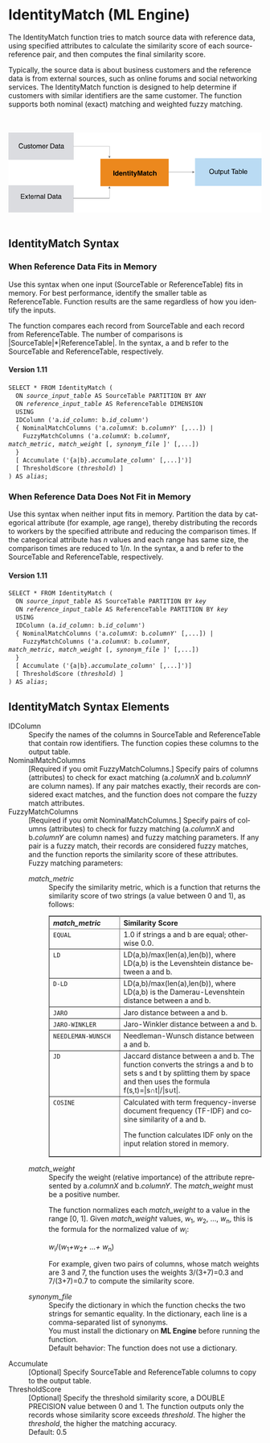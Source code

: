 <div class="nested0" aria-labelledby="ariaid-title1" topicindex="1" topicid="hex1507839349965" id="hex1507839349965"><h1 class="title topictitle1" id="ariaid-title1">IdentityMatch (ML Engine)</h1><div class="body conbody">
<p class="p">The IdentityMatch function tries to match source data with reference data,
			using specified attributes to calculate the similarity score of each source-reference
			pair, and then computes the final similarity score.</p>
<p class="p">Typically, the source data is about business customers and the reference data is from external sources, such as online forums and social networking services. The IdentityMatch function is designed to help determine if customers with similar identifiers are the same customer. The function supports both nominal (exact) matching and weighted fuzzy matching.</p><div class="fig fignone" id="hex1507839349965__fig_enc_rlr_pw"><div class="caption"></div><br clear="none"></br><img class="image" id="hex1507839349965__image_dhl_rlr_pw" src="kak1466005962542.svg" alt="How Machine Learning Engine function IdentityMatch works"></img><br clear="none"></br></div></div><div class="topic concept nested1" aria-labelledby="ariaid-title2" topicindex="2" topicid="ggr1466004899391" xml:lang="en-us" lang="en-us" id="ggr1466004899391">
<h2 class="title topictitle2" id="ariaid-title2">IdentityMatch Syntax</h2><div class="topic reference nested2" aria-labelledby="ariaid-title3" topicindex="3" topicid="bak1507839408905" xml:lang="en-us" lang="en-us" id="bak1507839408905">
<h3 class="title topictitle3" id="ariaid-title3">When Reference Data Fits in Memory</h3><div class="body refbody"><div class="section" id="bak1507839408905__section_N1002E_N10022_N10001">
<p class="p">Use this syntax when one input (SourceTable or ReferenceTable) fits in memory. For best performance, identify the smaller table as ReferenceTable. Function results are the same regardless of how you identify the inputs.</p>
<p class="p">The function compares each record from SourceTable and each record from ReferenceTable. The number of comparisons is |SourceTable|*|ReferenceTable|. In the syntax, a and b refer to the SourceTable and ReferenceTable, respectively.</p></div><div class="section" id="bak1507839408905__section_xxp_scj_4bb">
<h4 class="title sectiontitle">Version <span>1.11</span></h4><pre class="pre codeblock" xml:space="preserve"><code>SELECT * FROM IdentityMatch (
  ON <var class="keyword varname">source_input_table</var> AS SourceTable PARTITION BY ANY
  ON <var class="keyword varname">reference_input_table</var> AS ReferenceTable DIMENSION
  USING
  IDColumn ('a.<var class="keyword varname">id_column</var>: b.<var class="keyword varname">id_column</var>')
  { NominalMatchColumns ('a.<var class="keyword varname">columnX</var>: b.<var class="keyword varname">columnY</var>' [,...]) |
    FuzzyMatchColumns ('a.<var class="keyword varname">columnX</var>: b.<var class="keyword varname">columnY</var>, <var class="keyword varname">match_metric</var>, <var class="keyword varname">match_weight</var> [, <var class="keyword varname">synonym_file</var> ]' [,...])
  }
  [ Accumulate ('{a|b}.<var class="keyword varname">accumulate_column</var>' [,...]')]
  [ ThresholdScore (<var class="keyword varname">threshold</var>) ]
) AS <var class="keyword varname">alias</var>;</code></pre></div></div></div><div class="topic reference nested2" aria-labelledby="ariaid-title4" topicindex="4" topicid="ope1507839414916" xml:lang="en-us" lang="en-us" id="ope1507839414916">
<h3 class="title topictitle3" id="ariaid-title4">When Reference Data Does Not Fit in Memory</h3><div class="body refbody"><div class="section" id="ope1507839414916__section_N1000E_N1000C_N10001">
<p class="p">Use this syntax when neither input fits in memory. Partition the data by categorical attribute (for example, age range), thereby distributing the records to workers by the specified attribute and reducing the comparison times. If the categorical attribute has <var class="keyword varname">n</var> values and each range has same size, the comparison times are reduced to 1/<var class="keyword varname">n</var>. In the syntax, a and b refer to the SourceTable and ReferenceTable, respectively.</p></div><div class="section" id="ope1507839414916__section_s3n_vcj_4bb">
<h4 class="title sectiontitle">Version <span>1.11</span></h4><pre class="pre codeblock" xml:space="preserve"><code>SELECT * FROM IdentityMatch (
  ON <var class="keyword varname">source_input_table</var> AS SourceTable PARTITION BY <var class="keyword varname">key</var> 
  ON <var class="keyword varname">reference_input_table</var> AS ReferenceTable PARTITION BY <var class="keyword varname">key</var>
  USING
  IDColumn (a.<var class="keyword varname">id_column</var>: b.<var class="keyword varname">id_column</var>')
  { NominalMatchColumns ('a.<var class="keyword varname">columnX</var>: b.<var class="keyword varname">columnY</var>' [,...]) |
    FuzzyMatchColumns ('a.<var class="keyword varname">columnX</var>: b.<var class="keyword varname">columnY</var>, <var class="keyword varname">match_metric</var>, <var class="keyword varname">match_weight</var> [, <var class="keyword varname">synonym_file</var> ]' [,...])
  }
  [ Accumulate ('{a|b}.<var class="keyword varname">accumulate_column</var>' [,...]')]
  [ ThresholdScore (<var class="keyword varname">threshold</var>) ]
) AS <var class="keyword varname">alias</var>;</code></pre></div></div></div></div><div class="topic reference nested1" aria-labelledby="ariaid-title5" topicindex="5" topicid="aos1507839419073" xml:lang="en-us" lang="en-us" id="aos1507839419073">
<h2 class="title topictitle2" id="ariaid-title5">IdentityMatch Syntax Elements</h2><div class="body refbody"><div class="section" id="aos1507839419073__section_N10011_N1000E_N10001"><dl class="dl parml"><dt class="dt pt dlterm">IDColumn</dt><dd class="dd pd">Specify the names of the columns in SourceTable and ReferenceTable that contain row identifiers. The function copies these columns to the output table.</dd><dt class="dt pt dlterm">NominalMatchColumns</dt><dd class="dd pd">[Required if you omit FuzzyMatchColumns.] Specify pairs of columns (attributes) to check for exact matching (a.<var class="keyword varname">columnX</var> and b.<var class="keyword varname">columnY</var> are column names). If any pair matches exactly, their records are considered exact matches, and the function does not compare the fuzzy match attributes.</dd><dt class="dt pt dlterm">FuzzyMatchColumns</dt><dd class="dd pd">[Required if you omit NominalMatchColumns.] Specify pairs of columns (attributes) to check for fuzzy matching (a.<var class="keyword varname">columnX</var> and b.<var class="keyword varname">columnY</var> are column names) and fuzzy matching parameters. If any pair is a fuzzy match, their records are considered fuzzy matches, and the function reports the similarity score of these attributes.<div class="p">Fuzzy matching parameters:<dl class="dl parml"><dt class="dt pt dlterm"><var class="keyword varname">match_metric</var></dt><dd class="dd pd">Specify the similarity metric, which is a function that returns the similarity score of two strings (a value between 0 and 1), as follows:
<div class="tablenoborder"><table cellpadding="4" cellspacing="0" summary="" id="aos1507839419073__table_wjk_xwf_5cb" class="table" frame="border" border="1" rules="all"><div class="caption"></div><colgroup span="1"><col style="width:33.33333333333333%" span="1"></col><col style="width:66.66666666666666%" span="1"></col></colgroup><thead class="thead" style="text-align:left;"><tr class="row"><th class="entry cellrowborder" style="vertical-align:top;" id="d22811e282" rowspan="1" colspan="1"><var class="keyword varname">match_metric</var></th><th class="entry cellrowborder" style="vertical-align:top;" id="d22811e285" rowspan="1" colspan="1">Similarity Score</th></tr></thead><tbody class="tbody"><tr class="row"><td class="entry cellrowborder" style="vertical-align:top;" headers="d22811e282" rowspan="1" colspan="1"><code class="ph codeph">EQUAL</code></td><td class="entry cellrowborder" style="vertical-align:top;" headers="d22811e285" rowspan="1" colspan="1">1.0 if strings a and b are equal; otherwise 0.0.</td></tr><tr class="row"><td class="entry cellrowborder" style="vertical-align:top;" headers="d22811e282" rowspan="1" colspan="1"><code class="ph codeph">LD</code></td><td class="entry cellrowborder" style="vertical-align:top;" headers="d22811e285" rowspan="1" colspan="1">LD(a,b)/max(len(a),len(b)), where LD(a,b) is the Levenshtein distance between a and b.</td></tr><tr class="row"><td class="entry cellrowborder" style="vertical-align:top;" headers="d22811e282" rowspan="1" colspan="1"><code class="ph codeph">D-LD</code></td><td class="entry cellrowborder" style="vertical-align:top;" headers="d22811e285" rowspan="1" colspan="1">LD(a,b)/max(len(a),len(b)), where LD(a,b) is the Damerau-Levenshtein distance between a and b. </td></tr><tr class="row"><td class="entry cellrowborder" style="vertical-align:top;" headers="d22811e282" rowspan="1" colspan="1"><code class="ph codeph">JARO</code></td><td class="entry cellrowborder" style="vertical-align:top;" headers="d22811e285" rowspan="1" colspan="1">Jaro distance between a and b.</td></tr><tr class="row"><td class="entry cellrowborder" style="vertical-align:top;" headers="d22811e282" rowspan="1" colspan="1"><code class="ph codeph">JARO-WINKLER</code></td><td class="entry cellrowborder" style="vertical-align:top;" headers="d22811e285" rowspan="1" colspan="1">Jaro-Winkler distance between a and b.</td></tr><tr class="row"><td class="entry cellrowborder" style="vertical-align:top;" headers="d22811e282" rowspan="1" colspan="1"><code class="ph codeph">NEEDLEMAN-WUNSCH</code></td><td class="entry cellrowborder" style="vertical-align:top;" headers="d22811e285" rowspan="1" colspan="1">Needleman-Wunsch distance between a and b.</td></tr><tr class="row"><td class="entry cellrowborder" style="vertical-align:top;" headers="d22811e282" rowspan="1" colspan="1"><code class="ph codeph">JD</code></td><td class="entry cellrowborder" style="vertical-align:top;" headers="d22811e285" rowspan="1" colspan="1">Jaccard distance between a and b. The function converts the strings a and b to sets s and t by splitting them by space and then uses the formula f(s,t)=|s∩t|/|s∪t|.</td></tr><tr class="row"><td class="entry cellrowborder" style="vertical-align:top;" headers="d22811e282" rowspan="1" colspan="1"><code class="ph codeph">COSINE</code></td><td class="entry cellrowborder" style="vertical-align:top;" headers="d22811e285" rowspan="1" colspan="1">Calculated with term frequency-inverse document frequency (TF-IDF) and cosine similarity of a and b.
<p class="p">The function calculates IDF only on the input relation stored in memory.</p></td></tr></tbody></table></div></dd><dt class="dt pt dlterm"><var class="keyword varname">match_weight</var></dt><dd class="dd pd">Specify the weight (relative importance) of the attribute represented by a.<var class="keyword varname">columnX</var> and b.<var class="keyword varname">columnY</var>. The <var class="keyword varname">match_weight</var> must be a positive number.
<p class="p">The function normalizes each <var class="keyword varname">match_weight</var> to a value in the range [0, 1]. Given <var class="keyword varname">match_weight</var> values, <var class="keyword varname">w</var><span><sub>1</sub></span>, <var class="keyword varname">w</var><span><sub>2</sub></span>, ..., <var class="keyword varname">w</var><span><sub>n</sub></span>, this is the formula for the normalized value of <var class="keyword varname">w</var><span><sub>i</sub></span>:</p>
<p class="p"><var class="keyword varname">w</var><span><sub>i</sub></span>/(<var class="keyword varname">w</var><span><sub>1</sub></span><var class="keyword varname">+w</var><span><sub>2</sub></span><var class="keyword varname">+ ...+ w</var><span><sub>n</sub></span>)</p>
<p class="p">For example, given two pairs of columns, whose match weights are 3 and 7, the function uses the weights 3/(3+7)=0.3 and 7/(3+7)=0.7 to compute the similarity score.</p></dd><dt class="dt pt dlterm"><var class="keyword varname">synonym_file</var></dt><dd class="dd pd">Specify the dictionary in which the function checks the two strings for semantic equality. In the dictionary, each line is a comma-separated list of synonyms.</dd><dd class="dd pd ddexpand">You must install the dictionary on <span><b>ML Engine</b></span> before running the function.</dd><dd class="dd pd ddexpand">Default behavior: The function does not use a dictionary.</dd></dl></div></dd><dt class="dt pt dlterm">Accumulate</dt><dd class="dd pd">[Optional] Specify SourceTable and ReferenceTable columns to copy to the output table.</dd><dt class="dt pt dlterm">ThresholdScore</dt><dd class="dd pd">[Optional] Specify the threshold similarity score, a DOUBLE PRECISION value between 0 and 1. The function outputs only the records whose similarity score exceeds <var class="keyword varname">threshold</var>. The higher the <var class="keyword varname">threshold</var>, the higher the matching accuracy.</dd><dd class="dd pd ddexpand">Default: 0.5</dd></dl></div></div></div></div>

